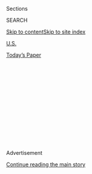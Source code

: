 <div id="app">

<div>

<div>

<div>

<div class="NYTAppHideMasthead css-1q2w90k e1suatyy0">

<div class="section css-ui9rw0 e1suatyy2">

<div class="css-eph4ug er09x8g0">

<div class="css-6n7j50">

</div>

<span class="css-1dv1kvn">Sections</span>

<div class="css-10488qs">

<span class="css-1dv1kvn">SEARCH</span>

</div>

[Skip to content](#site-content)[Skip to site
index](#site-index)

</div>

<div id="masthead-section-label" class="css-1wr3we4 eaxe0e00">

[U.S.](https://www.nytimes.com/section/us)

</div>

<div class="css-10698na e1huz5gh0">

</div>

</div>

<div id="masthead-bar-one" class="section hasLinks css-15hmgas e1csuq9d3">

<div class="css-uqyvli e1csuq9d0">

</div>

<div class="css-1uqjmks e1csuq9d1">

</div>

<div class="css-9e9ivx">

[](https://myaccount.nytimes.com/auth/login?response_type=cookie&client_id=vi)

</div>

<div class="css-1bvtpon e1csuq9d2">

[Today’s
Paper](https://www.nytimes.com/section/todayspaper)

</div>

</div>

</div>

</div>

<div data-aria-hidden="false">

<div id="site-content" data-role="main">

<div>

<div class="css-1aor85t" style="opacity:0.000000001;z-index:-1;visibility:hidden">

<div class="css-1hqnpie">

<div class="css-epjblv">

<span class="css-17xtcya">[U.S.](/section/us)</span><span class="css-x15j1o">|</span><span class="css-fwqvlz">Bannon
Is Given Security Role Usually Held for
Generals</span>

</div>

<div class="css-k008qs">

<div class="css-1iwv8en">

<span class="css-18z7m18"></span>

<div>

</div>

</div>

<span class="css-1n6z4y">https://nyti.ms/2jM9qOj</span>

<div class="css-1705lsu">

<div class="css-4xjgmj">

<div class="css-4skfbu" data-role="toolbar" data-aria-label="Social Media Share buttons, Save button, and Comments Panel with current comment count" data-testid="share-tools">

  - 
  - 
  - 
  - 
    
    <div class="css-6n7j50">
    
    </div>

  - 

</div>

</div>

</div>

</div>

</div>

</div>

<div class="css-13pd83m">

</div>

<div id="top-wrapper" class="css-1sy8kpn">

<div id="top-slug" class="css-l9onyx">

Advertisement

</div>

[Continue reading the main
story](#after-top)

<div class="ad top-wrapper" style="text-align:center;height:100%;display:block;min-height:250px">

<div id="top" class="place-ad" data-position="top" data-size-key="top">

</div>

</div>

<div id="after-top">

</div>

</div>

<div id="sponsor-wrapper" class="css-1hyfx7x">

<div id="sponsor-slug" class="css-19vbshk">

Supported by

</div>

[Continue reading the main
story](#after-sponsor)

<div id="sponsor" class="ad sponsor-wrapper" style="text-align:center;height:100%;display:block">

</div>

<div id="after-sponsor">

</div>

</div>

<div class="css-1vkm6nb ehdk2mb0">

# Bannon Is Given Security Role Usually Held for Generals

</div>

<div class="css-79elbk" data-testid="photoviewer-wrapper">

<div class="css-z3e15g" data-testid="photoviewer-wrapper-hidden">

</div>

<div class="css-1a48zt4 ehw59r15" data-testid="photoviewer-children">

![<span class="css-16f3y1r e13ogyst0" data-aria-hidden="true">Stephen K.
Bannon, center, President Trump’s chief strategist, and Reince Priebus,
the White House chief of staff, on the morning of the
inauguration.</span><span class="css-cnj6d5 e1z0qqy90" itemprop="copyrightHolder"><span class="css-1ly73wi e1tej78p0">Credit...</span><span><span>Hilary
Swift for The New York
Times</span></span></span>](https://static01.nyt.com/images/2017/01/30/us/30BANNON-01/30NSC-01-articleLarge.jpg?quality=75&auto=webp&disable=upscale)

</div>

</div>

<div class="css-xt80pu e12qa4dv0">

<div class="css-18e8msd">

<div class="css-vp77d3 epjyd6m0">

<div class="css-1baulvz">

By [<span class="css-1baulvz" itemprop="name">Glenn
Thrush</span>](https://www.nytimes.com/by/glenn-thrush) and
[<span class="css-1baulvz last-byline" itemprop="name">Maggie
Haberman</span>](http://www.nytimes.com/by/maggie-haberman)

</div>

</div>

  - Jan. 29,
    2017

  - 
    
    <div class="css-4xjgmj">
    
    <div class="css-d8bdto" data-role="toolbar" data-aria-label="Social Media Share buttons, Save button, and Comments Panel with current comment count" data-testid="share-tools">
    
      - 
      - 
      - 
      - 
        
        <div class="css-6n7j50">
        
        </div>
    
      - 
    
    </div>
    
    </div>

</div>

</div>

<div class="section meteredContent css-1r7ky0e" name="articleBody" itemprop="articleBody">

<div class="css-1fanzo5 StoryBodyCompanionColumn">

<div class="css-53u6y8">

WASHINGTON — The whirlwind first week of Donald J. Trump’s presidency
had all the bravura hallmarks of a Stephen K. Bannon production.

It started with the doom-hued [inauguration
homily](https://www.nytimes.com/2017/01/20/us/politics/trump-inauguration-day.html)to
“American carnage” in United States cities co-written by Mr. Bannon,
followed a few days later by his [“shut up”
message](https://www.nytimes.com/2017/01/26/business/media/stephen-bannon-trump-news-media.html)
to the news media. The week culminated with a blizzard of executive
orders, mostly hatched by Mr. Bannon’s team and the White House policy
adviser, Stephen Miller, aimed at disorienting the “enemy,” fulfilling
campaign promises and distracting attention from Mr. Trump’s less than
flawless debut.

But the defining moment for Mr. Bannon came Saturday night in the form
of an executive order giving the rumpled right-wing agitator a full seat
on the “principals committee” of the National Security Council — while
downgrading the roles of the chairman of the Joint Chiefs of Staff and
the director of national intelligence, who will now attend only when the
council is considering issues in their direct areas of responsibilities.
It is a startling elevation of a political adviser, to a status
alongside the secretaries of state and defense, and over the president’s
top military and intelligence advisers.

In theory, the move put Mr. Bannon, a former Navy surface warfare
officer, admiral’s aide, investment banker, Hollywood producer and
Breitbart News firebrand, on the same level as his friend, Michael T.
Flynn, the national security adviser, a former Pentagon intelligence
chief who was Mr. Trump’s top adviser on national security issues before
a series of missteps reduced his influence.

</div>

</div>

<div class="css-1fanzo5 StoryBodyCompanionColumn">

<div class="css-53u6y8">

But in terms of real influence, Mr. Bannon looms above almost everyone
except the president’s son-in-law, Jared Kushner, in the Trumpian
pecking order, according to interviews with two dozen Trump insiders and
current and former national security officials. The move involving Mr.
Bannon, as well as the boost in status to the White House homeland
security adviser, Thomas P. Bossert, and Mr. Trump’s relationships with
cabinet appointees like Defense Secretary Jim Mattis, have essentially
layered over Mr. Flynn.

Sean Spicer, the White House press secretary, said Mr. Bannon — whose
Breitbart website was a magnet for white nationalists, antiglobalists
and conspiracy theorists — always planned to participate in national
security. Mr. Flynn welcomed his participation, Mr. Spicer said, but the
general “led the reorganization of the N.S.C.” in order to streamline an
antiquated and bloated bureaucracy.

Former White House officials in both parties were shocked by the move.

“The last place you want to put somebody who worries about politics is
in a room where they’re talking about national security,” said Leon E.
Panetta, a former White House chief of staff, defense secretary and
C.I.A. director in two Democratic administrations.

“I’ve never seen that happen, and it shouldn’t happen. It’s not like he
has broad experience in foreign policy and national security issues. He
doesn’t. His primary role is to control or guide the president’s
conscience based on his campaign promises. That’s not what the National
Security Council is supposed to be about.”

That opinion was shared by President George W. Bush’s last chief of
staff, Josh Bolten, who barred Karl Rove, Mr. Bush’s political adviser,
from N.S.C. meetings. A president’s decisions made with those advisers,
he told a conference audience in September, “involve life and death for
the people in uniform” and should “not be tainted by any political
decisions.”

</div>

</div>

<div class="css-1fanzo5 StoryBodyCompanionColumn">

<div class="css-53u6y8">

Susan E. Rice, President Barack Obama’s last national security adviser,
called the arrangement “stone cold crazy” [in a tweet posted
Sunday](https://twitter.com/AmbassadorRice/status/825612583159803904).

Mr. Spicer said the language the Trump White House used in its N.S.C.
executive order is, with the exception of Mr. Bannon’s position — which
was created during the transition — almost identical in content to one
the Bush administration drafted in 2001. And Mr. Obama’s top political
operative, David Axelrod, sat in on some N.S.C. meetings, he added.

There were key differences. Mr. Axelrod never served as a permanent
member as Mr. Bannon will now, though he sat in on some critical
meetings, especially as Mr. Obama debated strategy in Afghanistan and
Pakistan. “It’s a profound shift,” Mr. Axelrod said. “I don’t know what
his bona fides are to be the principal foreign policy adviser to the
president.”

But Mr. Bannon’s elevation does not merely reflect his growing influence
on national security. It is emblematic of Mr. Trump’s trust on a range
of political and ideological issues.

During the campaign, the sly and provocative Mr. Bannon played a
paradoxical role — calming the easily agitated candidate during his
frequent rough patches and egging him on when he felt Mr. Trump needed
to fire up the white working-class base. The president respects Mr.
Bannon because he is independently wealthy and therefore does not need
the job, and both men ascribe to a shoot-the-prisoners credo when put on
the defensive, according to the former Trump campaign manager Corey
Lewandowski.

Mr. Bannon is a deft operator within the White House, and he has been
praised by Republicans who view him skeptically as the most
knowledgeable on policy around the president. But his stated preference
for blowing things up — as opposed to putting them back together — may
not translate to his new role.

The hasty drafting of the immigration order, and its scattershot
execution, brought a measure of Mr. Bannon’s chaotic and hyperaggressive
political style to the more predictable administration of the federal
government. Within hours of the edict, airport customs and border agents
were detaining or blocking dozens of migrant families, some of whom had
permanent resident status, until John F. Kelly, the new homeland
security secretary, intervened.

</div>

</div>

<div class="css-1fanzo5 StoryBodyCompanionColumn">

<div class="css-53u6y8">

Mr. Kelly’s department had suggested green card holders be exempted from
the order, but Mr. Bannon and Mr. Miller, a hard-liner on immigration,
overruled him, according to two American officials.

Mr. Priebus, speaking on NBC’s “Meet the Press” on Sunday, indicated a
softening of the stance, saying the order would not block “green card
holders moving forward” — but said anyone seeking to enter the country
from the listed countries would be subjected to tighter scrutiny.

People close to Mr. Bannon said he is not accumulating power for power’s
sake, but is instead helping to fill a staff leadership vacuum created,
in part, by Mr. Flynn’s stumbling performance as national security
adviser.

Mr. Flynn still communicates with Mr. Trump frequently, and his staff
has been assembling a version of the Presidential Daily Briefing for Mr.
Trump, truncated but comprehensive, to be the president’s main source of
national security information. During the campaign, he often had
unfettered access to the candidate, who appreciated his brash style and
contempt for Hillary Clinton, but during the transition, Mr. Flynn
privately complained about having to share face time with others.

Mr. Flynn “has the full confidence of the president and his team,” Hope
Hicks, a spokeswoman for Mr. Trump, said in an email. Emails and phone
calls to Mr. Flynn and his top aide were not returned.

A president who likes generals and abhors political correctness, Mr.
Trump found in Mr. Flynn — who joined Trump backers in an anti-Clinton
“lock her up\!” chant during the campaign — perhaps the most
politically incorrect general this side of his hero, Gen. George S.
Patton.

But Mr. Flynn, a lifelong Democrat sacked as head of the Pentagon’s
intelligence arm after clashing with Obama administration officials in
2014, has gotten on the nerves of Mr. Trump and other administration
officials because of his sometimes overbearing demeanor, and has further
diminished his internal standing by presiding over a [chaotic and opaque
N.S.C. transition
process](https://www.nytimes.com/2017/01/18/us/politics/trump-team-has-barely-engaged-with-national-security-council.html)
that prioritized the hiring of military officials over civilian experts
recommended to him by his own team.

</div>

</div>

<div class="css-1fanzo5 StoryBodyCompanionColumn">

<div class="css-53u6y8">

Mr. Flynn’s penchant for talking too much was on display on Friday in a
meeting with Theresa May, the British prime minister, according to two
people with direct knowledge of the events.

When Mrs. May said that she understood wanting a dialogue with Mr. Putin
but stressed the need to be careful, Mr. Trump asked Mr. Flynn when the
two were scheduled to speak.

Mr. Flynn replied it was Saturday — he had delayed it to fit in Mrs.
May’s meeting for “protocol” as a United States ally, adding at length
that Mr. Putin was impatient to chat.

Mr. Trump, the person said, appeared irritated by the response.

Still, the episode that did the most damage to the Trump-Flynn
relationship occurred in early December when Mr. Flynn’s son, also named
Michael, unleashed a series of tweets pushing a discredited conspiracy
theory that Clinton associates had run a child sex-slave ring out of a
Washington pizza restaurant.

Mr. Trump told his staff to get rid of the younger Mr. Flynn, who had
been hired by his father to help during the transition. But Mr. Trump
did so reluctantly because of his loyalty during the campaign, when
dozens of former military officials were dismissing Mr. Trump as too
unstable to command.

“I want him fired immediately,” Mr. Trump said in a muted rendition of
his “You’re fired\!” line in “The Apprentice,” according to two people
with knowledge of the interaction.

That has not stopped the general’s son from spouting off: On Saturday,
at a time when Trump surrogates were pushing back on the idea that the
executive order did not discriminate against any religion, the younger
Mr. Flynn tweeted his approval of the policy, adding “\#MuslimBan.” The
tweet was subsequently deleted; his entire account disappeared later in
the day.

</div>

</div>

<div class="css-1fanzo5 StoryBodyCompanionColumn">

<div class="css-53u6y8">

Still, the national security adviser has also continued to dabble in the
kind of bomb-throwing behavior that concerns Mr. Trump’s allies, such as
planning to attend an anti-Clinton “Deploraball” event at the time of
the inauguration. He was urged to skip it by Trump allies, and
ultimately agreed.

Both Mr. Trump and Mr. Bannon still regard Mr. Flynn as an asset. “In
the room and out of the room, Steve Bannon is General Flynn’s biggest
defender,” said Kellyanne Conway, another top adviser to the president.

But it is unclear when the maneuvers to reduce Mr. Flynn’s role began.
Two Obama administration officials said Trump transition officials
inquired about expanded national security roles for Mr. Bannon and Mr.
Kushner at the earliest stages of the transition in November — before
the younger Mr. Flynn became a liability — but after Mr. Flynn had begun
to chafe on the nerves of his colleagues on the team.

Mr. Flynn’s reputation has raised questions among some in the cabinet.
Two weeks ago, both men held a meeting with Rex W. Tillerson, Mr.
Trump’s pick to run the State Department, Mr. Mattis and Mike Pompeo,
now the C.I.A. director, to discuss coordination — Mr. Flynn was invited
but did not attend.

Part of the meeting was devoted to discussing concerns about Mr. Flynn,
according to an official with knowledge of it.

</div>

</div>

</div>

<div>

</div>

<div>

</div>

<div>

</div>

<div>

<div id="bottom-wrapper" class="css-1ede5it">

<div id="bottom-slug" class="css-l9onyx">

Advertisement

</div>

[Continue reading the main
story](#after-bottom)

<div id="bottom" class="ad bottom-wrapper" style="text-align:center;height:100%;display:block;min-height:90px">

</div>

<div id="after-bottom">

</div>

</div>

</div>

</div>

</div>

## Site Index

<div>

</div>

## Site Information Navigation

  - [© <span>2020</span> <span>The New York Times
    Company</span>](https://help.nytimes.com/hc/en-us/articles/115014792127-Copyright-notice)

<!-- end list -->

  - [NYTCo](https://www.nytco.com/)
  - [Contact
    Us](https://help.nytimes.com/hc/en-us/articles/115015385887-Contact-Us)
  - [Work with us](https://www.nytco.com/careers/)
  - [Advertise](https://nytmediakit.com/)
  - [T Brand Studio](http://www.tbrandstudio.com/)
  - [Your Ad
    Choices](https://www.nytimes.com/privacy/cookie-policy#how-do-i-manage-trackers)
  - [Privacy](https://www.nytimes.com/privacy)
  - [Terms of
    Service](https://help.nytimes.com/hc/en-us/articles/115014893428-Terms-of-service)
  - [Terms of
    Sale](https://help.nytimes.com/hc/en-us/articles/115014893968-Terms-of-sale)
  - [Site
    Map](https://spiderbites.nytimes.com)
  - [Help](https://help.nytimes.com/hc/en-us)
  - [Subscriptions](https://www.nytimes.com/subscription?campaignId=37WXW)

</div>

</div>

</div>

</div>
